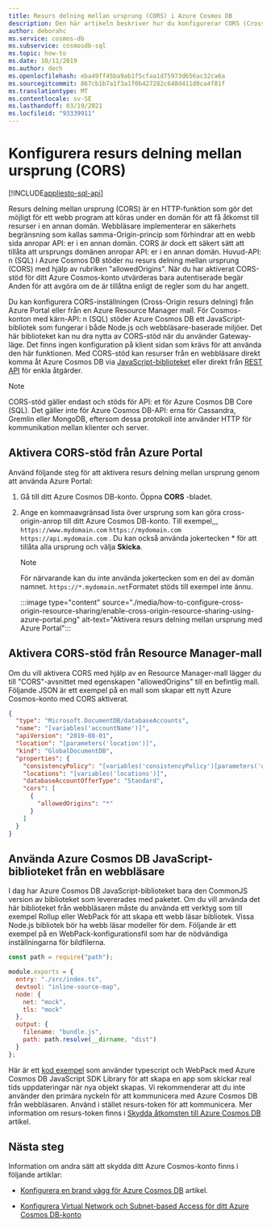 ```yaml
---
title: Resurs delning mellan ursprung (CORS) i Azure Cosmos DB
description: Den här artikeln beskriver hur du konfigurerar CORS (Cross-Origin resurs delning) i Azure Cosmos DB med Azure Portal och Azure Resource Manager mallar.
author: deborahc
ms.service: cosmos-db
ms.subservice: cosmosdb-sql
ms.topic: how-to
ms.date: 10/11/2019
ms.author: dech
ms.openlocfilehash: eba49ff45ba9ab1f5cfaa1d75973d656ac32ca6a
ms.sourcegitcommit: 867cb1b7a1f3a1f0b427282c648d411d0ca4f81f
ms.translationtype: MT
ms.contentlocale: sv-SE
ms.lasthandoff: 03/19/2021
ms.locfileid: "93339911"
---
```

# <a name="configure-cross-origin-resource-sharing-cors"></a>Konfigurera resurs delning mellan ursprung (CORS)
[!INCLUDE[appliesto-sql-api](includes/appliesto-sql-api.md)]

Resurs delning mellan ursprung (CORS) är en HTTP-funktion som gör det möjligt för ett webb program att köras under en domän för att få åtkomst till resurser i en annan domän. Webbläsare implementerar en säkerhets begränsning som kallas samma-Origin-princip som förhindrar att en webb sida anropar API: er i en annan domän. CORS är dock ett säkert sätt att tillåta att ursprungs domänen anropar API: er i en annan domän. Huvud-API: n (SQL) i Azure Cosmos DB stöder nu resurs delning mellan ursprung (CORS) med hjälp av rubriken "allowedOrigins". När du har aktiverat CORS-stöd för ditt Azure Cosmos-konto utvärderas bara autentiserade begär Anden för att avgöra om de är tillåtna enligt de regler som du har angett.

Du kan konfigurera CORS-inställningen (Cross-Origin resurs delning) från Azure Portal eller från en Azure Resource Manager mall. För Cosmos-konton med kärn-API: n (SQL) stöder Azure Cosmos DB ett JavaScript-bibliotek som fungerar i både Node.js och webbläsare-baserade miljöer. Det här biblioteket kan nu dra nytta av CORS-stöd när du använder Gateway-läge. Det finns ingen konfiguration på klient sidan som krävs för att använda den här funktionen. Med CORS-stöd kan resurser från en webbläsare direkt komma åt Azure Cosmos DB via [JavaScript-biblioteket](https://www.npmjs.com/package/@azure/cosmos) eller direkt från [REST API](/rest/api/cosmos-db/) för enkla åtgärder.

> [!NOTE]
> CORS-stöd gäller endast och stöds för API: et för Azure Cosmos DB Core (SQL). Det gäller inte för Azure Cosmos DB-API: erna för Cassandra, Gremlin eller MongoDB, eftersom dessa protokoll inte använder HTTP för kommunikation mellan klienter och server.

## <a name="enable-cors-support-from-azure-portal"></a>Aktivera CORS-stöd från Azure Portal

Använd följande steg för att aktivera resurs delning mellan ursprung genom att använda Azure Portal:

1. Gå till ditt Azure Cosmos DB-konto. Öppna **CORS** -bladet.

2. Ange en kommaavgränsad lista över ursprung som kan göra cross-origin-anrop till ditt Azure Cosmos DB-konto. Till exempel,,, `https://www.mydomain.com` `https://mydomain.com` `https://api.mydomain.com` . Du kan också använda jokertecken \* för att tillåta alla ursprung och välja **Skicka**. 

   > [!NOTE]
   > För närvarande kan du inte använda jokertecken som en del av domän namnet. `https://*.mydomain.net`Formatet stöds till exempel inte ännu. 

   :::image type="content" source="./media/how-to-configure-cross-origin-resource-sharing/enable-cross-origin-resource-sharing-using-azure-portal.png" alt-text="Aktivera resurs delning mellan ursprung med Azure Portal":::

## <a name="enable-cors-support-from-resource-manager-template"></a>Aktivera CORS-stöd från Resource Manager-mall

Om du vill aktivera CORS med hjälp av en Resource Manager-mall lägger du till "CORS"-avsnittet med egenskapen "allowedOrigins" till en befintlig mall. Följande JSON är ett exempel på en mall som skapar ett nytt Azure Cosmos-konto med CORS aktiverat.

```json
{
  "type": "Microsoft.DocumentDB/databaseAccounts",
  "name": "[variables('accountName')]",
  "apiVersion": "2019-08-01",
  "location": "[parameters('location')]",
  "kind": "GlobalDocumentDB",
  "properties": {
    "consistencyPolicy": "[variables('consistencyPolicy')[parameters('defaultConsistencyLevel')]]",
    "locations": "[variables('locations')]",
    "databaseAccountOfferType": "Standard",
    "cors": [
      {
        "allowedOrigins": "*"
      }
    ]
  }
}
```

## <a name="using-the-azure-cosmos-db-javascript-library-from-a-browser"></a>Använda Azure Cosmos DB JavaScript-biblioteket från en webbläsare

I dag har Azure Cosmos DB JavaScript-biblioteket bara den CommonJS version av biblioteket som levererades med paketet. Om du vill använda det här biblioteket från webbläsaren måste du använda ett verktyg som till exempel Rollup eller WebPack för att skapa ett webb läsar bibliotek. Vissa Node.js bibliotek bör ha webb läsar modeller för dem. Följande är ett exempel på en WebPack-konfigurationsfil som har de nödvändiga inställningarna för bildfilerna.

```javascript
const path = require("path");

module.exports = {
  entry: "./src/index.ts",
  devtool: "inline-source-map",
  node: {
    net: "mock",
    tls: "mock"
  },
  output: {
    filename: "bundle.js",
    path: path.resolve(__dirname, "dist")
  }
};
```
 
Här är ett [kod exempel](https://github.com/christopheranderson/cosmos-browser-sample) som använder typescript och WebPack med Azure Cosmos DB JavaScript SDK Library för att skapa en app som skickar real tids uppdateringar när nya objekt skapas.
Vi rekommenderar att du inte använder den primära nyckeln för att kommunicera med Azure Cosmos DB från webbläsaren. Använd i stället resurs-token för att kommunicera. Mer information om resurs-token finns i [Skydda åtkomsten till Azure Cosmos DB](secure-access-to-data.md#resource-tokens) artikel.

## <a name="next-steps"></a>Nästa steg

Information om andra sätt att skydda ditt Azure Cosmos-konto finns i följande artiklar:

* [Konfigurera en brand vägg för Azure Cosmos DB](how-to-configure-firewall.md) artikel.

* [Konfigurera Virtual Network och Subnet-based Access för ditt Azure Cosmos DB-konto](how-to-configure-vnet-service-endpoint.md)
